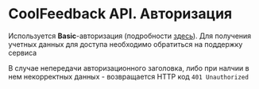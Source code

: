 ﻿# CoolFeedback API. Авторизация

Используется **Basic**-авторизация (подробности [здесь](https://en.wikipedia.org/wiki/Basic_access_authentication)). Для получения учетных данных для доступа необходимо обратиться на поддержку сервиса

В случае непередачи авторизационного заголовка, либо при налчии в нем некорректных данных - возвращается HTTP код ```401 Unauthorized```
